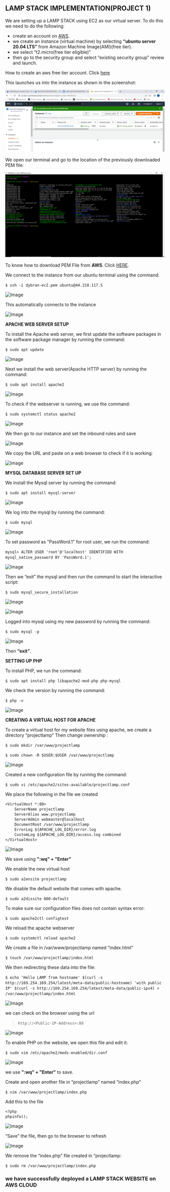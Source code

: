 ## LAMP STACK IMPLEMENTATION(PROJECT 1)

We are setting up a LAMP STACK using EC2 as our virtual server.
To do this we need to do the following:

* create an account on [AWS](www.aws.amazon.com). 
* we create an instance (virtual machine) by selecting __“ubuntu server 20.04 LTS”__ from Amazon Machine Image(AMI)(free tier). 
* we select “t2.micro(free tier eligible)” 
* then go to the security group and select “existing security group” review and launch.

How to create an aws free tier account. Click [here](https://www.youtube.com/watch?v=xxKuB9kJoYM&list=PLtPuNR8I4TvkwU7Zu0l0G_uwtSUXLckvh&index=7)

This launches us into the instance as shown in the screenshot:

![image](./images/inst.PNG)

We open our terminal and go to the location of the previously downloaded PEM file:

![Image](./images/cd-downloads-to-locate-the-pem.PNG)

To know how to download PEM File from __AWS__. Click [HERE](https://intellipaat.com/community/52119/how-to-download-a-pem-file-from-aws).

We connect to the instance from our ubuntu terminal using the command:

```$ ssh -i dybran-ec2.pem ubuntu@44.210.117.5```

![Image](./images/anot.PNG)

This automatically connects to the instance

![Image](./images/b.PNG)

__APACHE WEB SERVER SETUP__

To install the Apache web server, we first update the software packages in the software package manager by running the command:

```$ sudo apt update```

![Image](./images/c.PNG)

Next we install the web server(Apache HTTP server) by running the command:

```$ sudo apt install apache2```

![Image](./images/install-apache2.PNG)

To check if the webserver  is running, we use the command:

```$ sudo systemctl status apache2```

![Image](./images/apache-status.PNG)

We then go to our instance and set the inbound rules and save

![Image](./images/inbound-rules.PNG)

We copy the URL and paste on a web browser to check if it is working:

![Image](./images/checking-apache-url.PNG)

__MYSQL DATABASE SERVER SET UP__

We install the Mysql server by running the command:

```$ sudo apt install mysql-server```

![Image](./images/install-mysql.PNG)

We log into the mysql by running the command:

```$ sudo mysql```

![Image](./images/sudo-mysql.PNG)

To set password as "PassWord.1" for root user, we run the command:

 ```mysql> ALTER USER 'root'@'localhost' IDENTIFIED WITH mysql_native_password BY 'PassWord.1';```

![Image](./images/mysql-alter.PNG)

Then we “exit” the mysql and then run the command to start the interactive script:

```$ sudo mysql_secure_installation```

![Image](./images/abc.PNG)

![Image](./images/def.PNG)

Logged into mysql using my new password by running the command:

```$ sudo mysql -p```

![Image](./images/ac.PNG)

Then __“exit”__.

__SETTING UP PHP__

To install PHP, we run the command:

```$ sudo apt install php libapache2-mod-php php-mysql```

We check the version by running the command:

```$ php -v```

![Image](./images/qwe.PNG)

__CREATING A VIRTUAL HOST FOR APACHE__

To create a virtual host for my website files using apache, we create a directory “projectlamp”
Then change ownership :

```$ sudo mkdir /var/www/projectlamp```
 
```$ sudo chown -R $USER:$USER /var/www/projectlamp```

![Image](./images/ownership.PNG)

Created a new configuration file by running the command:

```$ sudo vi /etc/apache2/sites-available/projectlamp.conf```

We place the following in the file we created

```
<VirtualHost *:80>
    ServerName projectlamp
    ServerAlias www.projectlamp 
    ServerAdmin webmaster@localhost
    DocumentRoot /var/www/projectlamp
    ErrorLog ${APACHE_LOG_DIR}/error.log
    CustomLog ${APACHE_LOG_DIR}/access.log combined
</VirtualHost>
```
![Image](./images/qa.PNG)

We save using __":wq" + "Enter"__ 

We enable the new virtual host

```$ sudo a2ensite projectlamp```

We disable the default website that comes with apache.

```$ sudo a2dissite 000-default```

To make sure our configuration files does not contain syntax error:

```$ sudo apache2ctl configtest```

We reload the apache webserver

```$ sudo systemctl reload apache2```

We create a file in /var/www/projectlamp named  “index.html”

```$ touch /var/www/projectlamp/index.html```

We then redirecting these data into the file:

```$ echo 'Hello LAMP from hostname' $(curl -s http://169.254.169.254/latest/meta-data/public-hostname) 'with public IP' $(curl -s http://169.254.169.254/latest/meta-data/public-ipv4) > /var/www/projectlamp/index.html```

![Image](./images/aq.PNG)

we can check on the browser using the url

> ```http://<Public-IP-Address>:80```

![Image](./images/er.PNG)

To enable PHP on the website, we open this file and edit it:

```$ sudo vim /etc/apache2/mods-enabled/dir.conf```

![Image](./images/vi.PNG)

we use __":wq" + "Enter"__ to save.

Create and open another file in “projectlamp” named “index.php”

```$ vim /var/www/projectlamp/index.php```

Add this to the file

```
<?php
phpinfo();
```

![Image](./images/php.PNG)

“Save” the file, then go to the browser to refresh

![Image](./images/php-site.PNG)

We remove the “index.php” file created in “projectlamp:

```$ sudo rm /var/www/projectlamp/index.php```

### we have successfully deployed a __LAMP STACK WEBSITE__ on __AWS CLOUD__

































